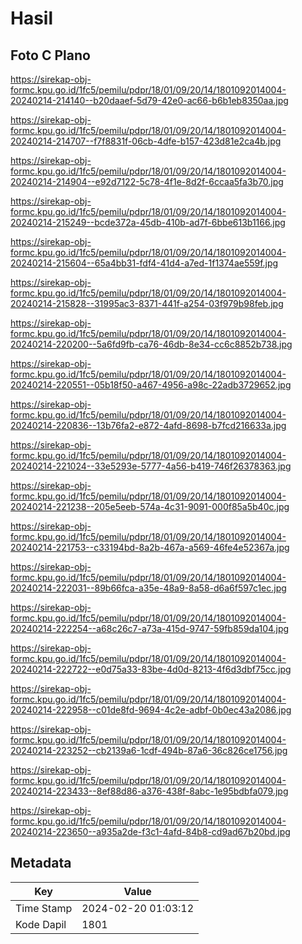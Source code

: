 # Hasil

## Foto C Plano

https://sirekap-obj-formc.kpu.go.id/1fc5/pemilu/pdpr/18/01/09/20/14/1801092014004-20240214-214140--b20daaef-5d79-42e0-ac66-b6b1eb8350aa.jpg

https://sirekap-obj-formc.kpu.go.id/1fc5/pemilu/pdpr/18/01/09/20/14/1801092014004-20240214-214707--f7f8831f-06cb-4dfe-b157-423d81e2ca4b.jpg

https://sirekap-obj-formc.kpu.go.id/1fc5/pemilu/pdpr/18/01/09/20/14/1801092014004-20240214-214904--e92d7122-5c78-4f1e-8d2f-6ccaa5fa3b70.jpg

https://sirekap-obj-formc.kpu.go.id/1fc5/pemilu/pdpr/18/01/09/20/14/1801092014004-20240214-215249--bcde372a-45db-410b-ad7f-6bbe613b1166.jpg

https://sirekap-obj-formc.kpu.go.id/1fc5/pemilu/pdpr/18/01/09/20/14/1801092014004-20240214-215604--65a4bb31-fdf4-41d4-a7ed-1f1374ae559f.jpg

https://sirekap-obj-formc.kpu.go.id/1fc5/pemilu/pdpr/18/01/09/20/14/1801092014004-20240214-215828--31995ac3-8371-441f-a254-03f979b98feb.jpg

https://sirekap-obj-formc.kpu.go.id/1fc5/pemilu/pdpr/18/01/09/20/14/1801092014004-20240214-220200--5a6fd9fb-ca76-46db-8e34-cc6c8852b738.jpg

https://sirekap-obj-formc.kpu.go.id/1fc5/pemilu/pdpr/18/01/09/20/14/1801092014004-20240214-220551--05b18f50-a467-4956-a98c-22adb3729652.jpg

https://sirekap-obj-formc.kpu.go.id/1fc5/pemilu/pdpr/18/01/09/20/14/1801092014004-20240214-220836--13b76fa2-e872-4afd-8698-b7fcd216633a.jpg

https://sirekap-obj-formc.kpu.go.id/1fc5/pemilu/pdpr/18/01/09/20/14/1801092014004-20240214-221024--33e5293e-5777-4a56-b419-746f26378363.jpg

https://sirekap-obj-formc.kpu.go.id/1fc5/pemilu/pdpr/18/01/09/20/14/1801092014004-20240214-221238--205e5eeb-574a-4c31-9091-000f85a5b40c.jpg

https://sirekap-obj-formc.kpu.go.id/1fc5/pemilu/pdpr/18/01/09/20/14/1801092014004-20240214-221753--c33194bd-8a2b-467a-a569-46fe4e52367a.jpg

https://sirekap-obj-formc.kpu.go.id/1fc5/pemilu/pdpr/18/01/09/20/14/1801092014004-20240214-222031--89b66fca-a35e-48a9-8a58-d6a6f597c1ec.jpg

https://sirekap-obj-formc.kpu.go.id/1fc5/pemilu/pdpr/18/01/09/20/14/1801092014004-20240214-222254--a68c26c7-a73a-415d-9747-59fb859da104.jpg

https://sirekap-obj-formc.kpu.go.id/1fc5/pemilu/pdpr/18/01/09/20/14/1801092014004-20240214-222722--e0d75a33-83be-4d0d-8213-4f6d3dbf75cc.jpg

https://sirekap-obj-formc.kpu.go.id/1fc5/pemilu/pdpr/18/01/09/20/14/1801092014004-20240214-222958--c01de8fd-9694-4c2e-adbf-0b0ec43a2086.jpg

https://sirekap-obj-formc.kpu.go.id/1fc5/pemilu/pdpr/18/01/09/20/14/1801092014004-20240214-223252--cb2139a6-1cdf-494b-87a6-36c826ce1756.jpg

https://sirekap-obj-formc.kpu.go.id/1fc5/pemilu/pdpr/18/01/09/20/14/1801092014004-20240214-223433--8ef88d86-a376-438f-8abc-1e95bdbfa079.jpg

https://sirekap-obj-formc.kpu.go.id/1fc5/pemilu/pdpr/18/01/09/20/14/1801092014004-20240214-223650--a935a2de-f3c1-4afd-84b8-cd9ad67b20bd.jpg


## Metadata

| Key        | Value               |
| ---------- | ------------------- |
| Time Stamp | 2024-02-20 01:03:12 |
| Kode Dapil | 1801                |



